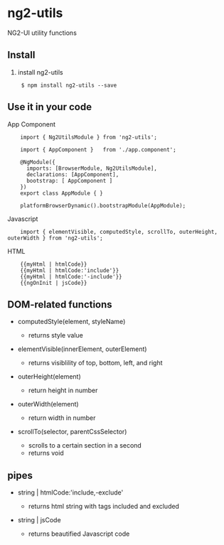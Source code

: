 # ng2-utils

NG2-UI utility functions

## Install

1. install ng2-utils

        $ npm install ng2-utils --save

## Use it in your code

App Component

        import { Ng2UtilsModule } from 'ng2-utils';

        import { AppComponent }   from './app.component';

        @NgModule({
          imports: [BrowserModule, Ng2UtilsModule],
          declarations: [AppComponent],
          bootstrap: [ AppComponent ]
        })
        export class AppModule { }

        platformBrowserDynamic().bootstrapModule(AppModule);

Javascript

        import { elementVisible, computedStyle, scrollTo, outerHeight, outerWidth } from 'ng2-utils';
        
HTML

        {{myHtml | htmlCode}}
        {{myHtml | htmlCode:'include'}}
        {{myHtml | htmlCode:'-include'}}
        {{ngOnInit | jsCode}}
        
## DOM-related functions

  * computedStyle(element, styleName)
    * returns style value
      
  * elementVisible(innerElement, outerElement)
    * returns visiblility of top, bottom, left, and right 
      
  * outerHeight(element)
    * return height in number
      
  * outerWidth(element)
    * return width in number
      
  * scrollTo(selector, parentCssSelector)
  
    * scrolls to a certain section in a second
    * returns void

## pipes

  * string | htmlCode:'include,-exclude'
    * returns html string with tags included and excluded 
    
  * string | jsCode
    * returns beautified Javascript code
  


